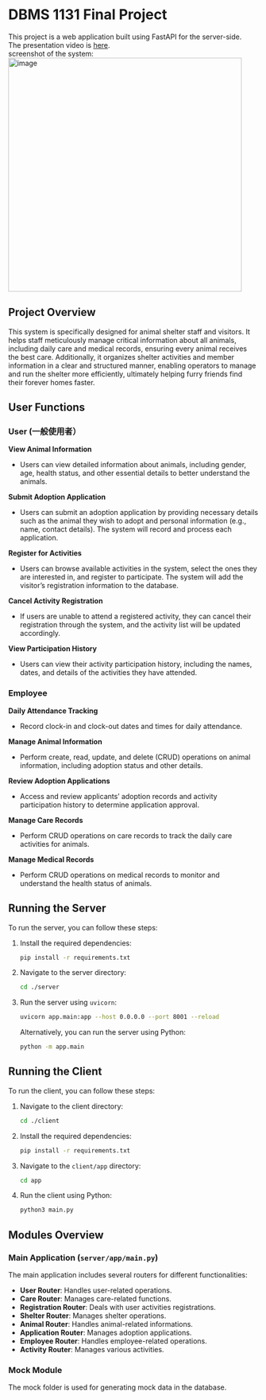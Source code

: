 # DBMS 1131 Final Project

This project is a web application built using FastAPI for the server-side.<br/>
The presentation video is [here](https://youtu.be/5WRRdEJFbns).<br/>
screenshot of the system:<br/>
<img width="470" alt="image" src="https://github.com/user-attachments/assets/ff40257d-3699-4c39-be33-e59afa423d11">

## Project Overview
This system is specifically designed for animal shelter staff and visitors. It helps staff meticulously manage critical information about all animals, including daily care and medical records, ensuring every animal receives the best care. Additionally, it organizes shelter activities and member information in a clear and structured manner, enabling operators to manage and run the shelter more efficiently, ultimately helping furry friends find their forever homes faster.

## User Functions

### User (一般使用者）


**View Animal Information**
- Users can view detailed information about animals, including gender, age, health status, and other essential details to better understand the animals.

**Submit Adoption Application**
- Users can submit an adoption application by providing necessary details such as the animal they wish to adopt and personal information (e.g., name, contact details). The system will record and process each application.

**Register for Activities**
- Users can browse available activities in the system, select the ones they are interested in, and register to participate. The system will add the visitor’s registration information to the database.

**Cancel Activity Registration**
- If users are unable to attend a registered activity, they can cancel their registration through the system, and the activity list will be updated accordingly.

**View Participation History**
- Users can view their activity participation history, including the names, dates, and details of the activities they have attended.

### Employee


**Daily Attendance Tracking**
- Record clock-in and clock-out dates and times for daily attendance.

**Manage Animal Information**
- Perform create, read, update, and delete (CRUD) operations on animal information, including adoption status and other details.

**Review Adoption Applications**
- Access and review applicants’ adoption records and activity participation history to determine application approval.

**Manage Care Records**
- Perform CRUD operations on care records to track the daily care activities for animals.

**Manage Medical Records**
- Perform CRUD operations on medical records to monitor and understand the health status of animals.


## Running the Server

To run the server, you can follow these steps:

1. Install the required dependencies:
   ```sh
   pip install -r requirements.txt
   ```
   
2. Navigate to the server directory:
   ```sh
   cd ./server
   ```

3. Run the server using `uvicorn`:
   ```sh
   uvicorn app.main:app --host 0.0.0.0 --port 8001 --reload
   ```

   Alternatively, you can run the server using Python:
   ```sh
   python -m app.main
   ```
## Running the Client

To run the client, you can follow these steps:

1. Navigate to the client directory:
   ```sh
   cd ./client
   ```

2. Install the required dependencies:
   ```sh
   pip install -r requirements.txt
   ```

3. Navigate to the `client/app` directory:
   ```sh
   cd app
   ```

4. Run the client using Python:
   ```sh
   python3 main.py
   ```
## Modules Overview

### Main Application (`server/app/main.py`)

The main application includes several routers for different functionalities:

- **User Router**: Handles user-related operations.
- **Care Router**: Manages care-related functions.
- **Registration Router**: Deals with user activities registrations.
- **Shelter Router**: Manages shelter operations.
- **Animal Router**: Handles animal-related informations.
- **Application Router**: Manages adoption applications.
- **Employee Router**: Handles employee-related operations.
- **Activity Router**: Manages various activities.

### Mock Module

The mock folder is used for generating mock data in the database. 
